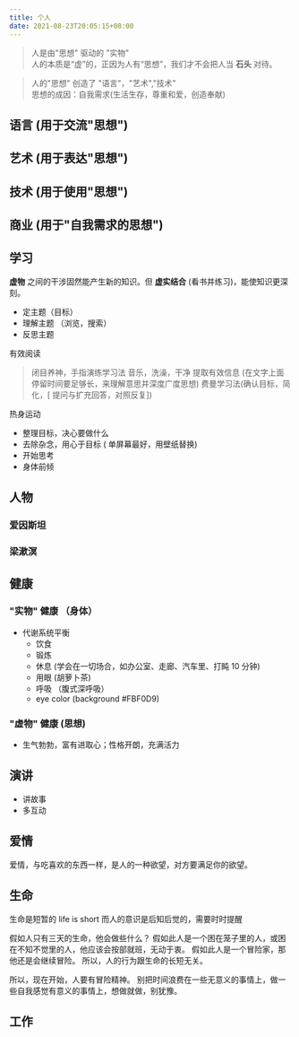 ```yaml
---
title: 个人
date: 2021-08-23T20:05:15+08:00
---
```


> 人是由"思想" 驱动的 "实物"  
> 人的本质是“虚”的，正因为人有“思想”，我们才不会把人当 **石头** 对待。

<!--more-->
> 人的"思想" 创造了 "语言"，"艺术","技术"   
> 思想的成因：自我需求(生活生存，尊重和爱，创造奉献)   

## 语言 (用于交流"思想")
## 艺术 (用于表达"思想")
## 技术 (用于使用"思想")
## 商业 (用于"自我需求的思想")
## 学习
**虚物** 之间的干涉固然能产生新的知识。但 **虚实结合** (看书并练习)，能使知识更深刻。

- 定主题（目标）
- 理解主题 （浏览，搜索）
- 反思主题

有效阅读
> 闭目养神，手指演练学习法
> 音乐，洗澡，干净
> 提取有效信息 (在文字上面停留时间要足够长，来理解意思并深度广度思想)
> 费曼学习法(确认目标，简化，[ 提问与扩充回答，对照反复])


热身运动
- 整理目标，决心要做什么
- 去除杂念，用心于目标 ( 单屏幕最好，用壁纸替换)
- 开始思考
- 身体前倾

## 人物
### 爱因斯坦
### 梁漱溟

## 健康
### "实物" 健康 （身体）
- 代谢系统平衡
   - 饮食
   - 锻炼
   - 休息 (学会在一切场合，如办公室、走廊、汽车里、打盹 10 分钟)
   - 用眼 (胡萝卜茶)
   - 呼吸 （腹式深呼吸）
   - eye color (background #FBF0D9)
### "虚物" 健康 (思想)

  - 生气勃勃，富有进取心；性格开朗，充满活力

## 演讲
- 讲故事
- 多互动

## 爱情
爱情，与吃喜欢的东西一样，是人的一种欲望，对方要满足你的欲望。  

## 生命
生命是短暂的 life is short 
而人的意识是后知后觉的，需要时时提醒

假如人只有三天的生命，他会做些什么？
假如此人是一个困在笼子里的人，或困在不知不觉里的人，他应该会按部就班，无动于衷。
假如此人是一个冒险家，那他还是会继续冒险。
所以，人的行为跟生命的长短无关。

所以，现在开始，人要有冒险精神。
别把时间浪费在一些无意义的事情上，做一些自我感觉有意义的事情上，想做就做，别犹豫。


## 工作
